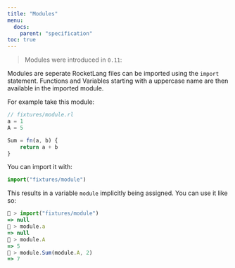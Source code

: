 ```yaml
---
title: "Modules"
menu:
  docs:
    parent: "specification"
toc: true
---
```

> Modules were introduced in `0.11`:

Modules are seperate RocketLang files can be imported using the `import` statement.
Functions and Variables starting with a uppercase name are then available in the imported module.

For example take this module:

```js
// fixtures/module.rl
a = 1
A = 5

Sum = fn(a, b) {
    return a + b
}


```

You can import it with:

```js
import("fixtures/module")
```

This results in a variable `module` implicitly being assigned.
You can use it like so:

```js
🚀 > import("fixtures/module")
=> null
🚀 > module.a
=> null
🚀 > module.A
=> 5
🚀 > module.Sum(module.A, 2)
=> 7
```
